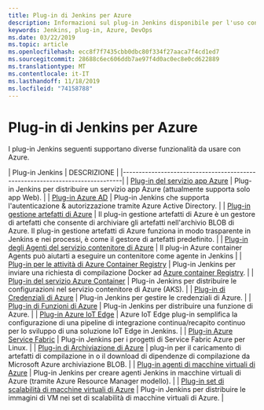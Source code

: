 ```yaml
---
title: Plug-in di Jenkins per Azure
description: Informazioni sul plug-in Jenkins disponibile per l'uso con Azure
keywords: Jenkins, plug-in, Azure, DevOps
ms.date: 03/22/2019
ms.topic: article
ms.openlocfilehash: ecc8f7f7435cbb0dbc80f334f27aaca7f4cd1ed7
ms.sourcegitcommit: 28688c6ec606ddb7ae97f4d0ac0ec8e0cd622889
ms.translationtype: MT
ms.contentlocale: it-IT
ms.lasthandoff: 11/18/2019
ms.locfileid: "74158788"
---
```

# <a name="jenkins-plugins-for-azure"></a>Plug-in di Jenkins per Azure

I plug-in Jenkins seguenti supportano diverse funzionalità da usare con Azure.
  
| Plug-in Jenkins | DESCRIZIONE                                   |
|------------------------------------------------------------------------------|
| [Plug-in del servizio app Azure](https://plugins.jenkins.io/azure-app-service)     | Plug-in Jenkins per distribuire un servizio app Azure (attualmente supporta solo app Web). | 
| [Plug-in Azure AD](https://plugins.jenkins.io/azure-ad)                       | Plug-in Jenkins che supporta l'autenticazione & autorizzazione tramite Azure Active Directory. | 
| [Plug-in gestione artefatti di Azure](https://plugins.jenkins.io/azure-artifact-manager) | Il plug-in gestione artefatti di Azure è un gestore di artefatti che consente di archiviare gli artefatti nell'archivio BLOB di Azure. Il plug-in gestione artefatti di Azure funziona in modo trasparente in Jenkins e nei processi, è come il gestore di artefatti predefinito. | 
| [Plug-in degli Agenti del servizio contenitore di Azure](https://plugins.jenkins.io/azure-container-agents) | Il plug-in Azure container Agents può aiutarti a eseguire un contenitore come agente in Jenkins | 
| [Plug-in per le attività di Azure Container Registry](https://plugins.jenkins.io/azure-container-registry-tasks)       | Plug-in Jenkins per inviare una richiesta di compilazione Docker ad [Azure container Registry](/azure/container-registry/container-registry-tasks-overview). |
| [Plug-in del servizio Azure Container](https://plugins.jenkins.io/azure-acs)       | Plug-in Jenkins per distribuire le configurazioni nel servizio contenitore di Azure (AKS). | 
| [Plug-in di Credenziali di Azure](https://plugins.jenkins.io/azure-credentials)      | Plug-in Jenkins per gestire le credenziali di Azure. | 
| [Plug-in di Funzioni di Azure](https://plugins.jenkins.io/azure-function)           | Plug-in Jenkins per distribuire una funzione di Azure. | 
| [Plug-in Azure IoT Edge](https://plugins.jenkins.io/azure-iot-edge)           | Azure IoT Edge plug-in semplifica la configurazione di una pipeline di integrazione continua/recapito continuo per lo sviluppo di una soluzione IoT Edge in Jenkins. | 
| [Plug-in Azure Service Fabric](https://plugins.jenkins.io/service-fabric)     | Plug-in Jenkins per i progetti di Service Fabric Azure per Linux. |
| [Plug-in di Archiviazione di Azure](https://plugins.jenkins.io/windows-azure-storage)     | plug-in per il caricamento di artefatti di compilazione in o il download di dipendenze di compilazione da Microsoft Azure archiviazione BLOB. | 
| [Plug-in agenti di macchine virtuali di Azure](https://plugins.jenkins.io/azure-vm-agents)         | Plug-in Jenkins per creare agenti Jenkins in macchine virtuali di Azure (tramite Azure Resource Manager modello). | 
| [Plug-in set di scalabilità di macchine virtuali di Azure](https://plugins.jenkins.io/azure-vmss)           | Plug-in Jenkins per distribuire le immagini di VM nei set di scalabilità di macchine virtuali di Azure. | 